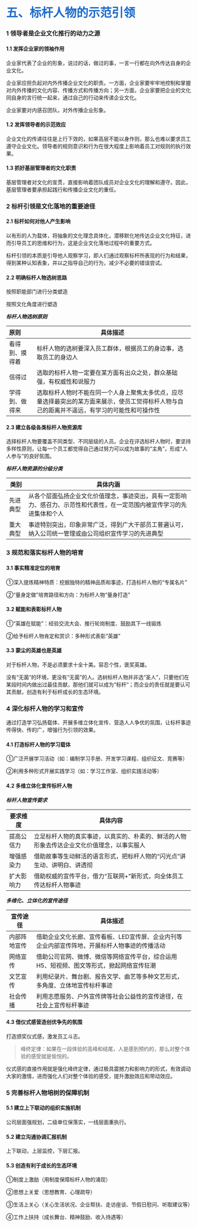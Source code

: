## <font face="黑体" color=#1b6acb size=6>五、标杆人物的示范引领</font>

### 1  领导者是企业文化推行的动力之源

#### 1.1 发挥企业家的领袖作用

企业家代表了企业的形象，说过的话，做过的事，一言一行都在向外传达自身的企业文化。

企业家应担负起对内外传播企业文化的职责。一方面，企业家要牢牢地控制和掌握对内外传播的文化内容、传播方式和传播方向；另一方面，企业家要把企业的文化同自身的言行统一起来，通过自己的行动来传递企业文化。

企业家要对内感召团队，对外传播企业形象。

#### 1.2 发挥领导者的示范效应

企业文化的传递往往是上行下效的，如果高层不能以身作则，那么也难以要求员工遵守企业文化。领导者的规则意识和行为在很大程度上影响着员工对规则的执行效果。

#### 1.3 抓好基层管理者的文化职责

基层管理者对文化的宣贯，直接影响着团队成员对企业文化的理解和遵守。因此，基层管理者要承担起践行和传播企业文化的重任。

### 2 标杆引领是文化落地的重要途径

#### 2.1 标杆如何对他人产生影响

以有形的人为载体，将抽象的文化理念具体化，潜移默化地传达企业文化特征，进而引导员工的思维和行为，这是企业文化落地过程中的重要方式。

标杆引领的本质是引导他人观察学习，即人们通过观察标杆所表现的行为和结果，得到某种认知表象，并以之指导自己的行为，减少不必要的错误尝试。

#### 2.2 明确标杆人物选树思路

按照职能部门进行分类塑造

按照文化角度进行塑造

***标杆人物选树原则***

| 原则      | 具体描述                                                                    |
|:------- | ----------------------------------------------------------------------- |
| 看得到、摸得着 | 标杆人物的选树要深入员工群体，根据员工的身边事，选取员工的身边人                                        |
| 信得过     | 选取的标杆人物一定要在某方面有出众之处，群众基础强，有权威性和说服力                                      |
| 学得到、做得来 | 选取标杆人物时不能在同一个人身上聚焦太多优点，应尽量选择最突出的某方面来展示，使员工觉得标杆人物与自己的距离并不遥远，有学习的可能性和可操作性 |

#### 2.3 建立各级各类标杆人物资源库

选择标杆人物要覆盖不同类型、不同层级的人员。企业在评选标杆人物时，要坚持多样性原则，让每一个员工都觉得自己通过努力可以成为故事的“主角”，形成“人人参与”的良好氛围。

***标杆人物资源的分级分类***

| 类别   | 具体内涵                                                         |
| ---- | ------------------------------------------------------------ |
| 先进典型 | 从各个层面弘扬企业文化价值理念，事迹突出，具有一定影响力、感召力、示范性和代表性，在一定范围内被宣传学习的先进集体和个人 |
| 重大典型 | 事迹特别突出，印象非常广泛，得到广大干部员工普遍认可，纳入公司统一管理或由公司组织宣传学习的先进典型           |

### 3 规范和落实标杆人物的培育

#### 3.1 事实精准定位的培育

①深入提炼精神特质：挖掘独特的精神品质和事迹，打造标杆人物的“专属名片”

②“量身定做”培育路径和方向：为标杆人物“量身打造”

#### 3.2 赋能和表彰标杆人物

①“英雄在赋能”：经验交流大会、推行轮岗制度、鼓励其下一线锻炼

②给予标杆人物肯定和赏识：多种形式表彰“英雄”

#### 3.3 蒙尘的英雄也是英雄

对于标杆人物，不是必须要求十全十美。容忍个性，褒奖英雄。

没有“无菌”的环境，更没有“无菌”的人。选树标杆人物并非选“圣人”，只要他们在某段时间内做出过最佳贡献，那他们就可以成为“标杆”；而企业的责任就是要认可其贡献，创造有利于标杆成长的生态环境。

### 4 深化标杆人物的学习和宣传

通过打造学习弘扬载体、开展多维立体化宣传、营造人人争优的氛围，让标杆事迹传得快、传的广，增强行为引领的效果。

#### 4.1 打造标杆人物的学习载体

①广泛开展学习活动（如：编制学习手册、开发学习课程、组织征文、竞赛等）

②利用多种形式开展实践学习（如：学习工作室、组织实践活动等）

#### 4.2 多维立体化宣传标杆人物

***标杆人物宣传要求***

| 要求维度  | 具体内容                                          |
| ----- | --------------------------------------------- |
| 提高公信力 | 立足标杆人物的真实事迹，以真实的、朴素的、鲜活的人物形象去传达企业文化价值理念，以事实服人 |
| 增强感染力 | 借助故事等生动鲜活的语言形式，把标杆人物的“闪光点”讲生动、讲明白、讲透彻         |
| 扩大影响力 | 借助权威的宣传平台，借力“互联网+”新形式，向全体员工传达标杆人物事迹           |

***多维化、立体化的宣传途径***

| 宣传途径   | 具体描述                                             |
| ------ | ------------------------------------------------ |
| 内部阵地宣传 | 借助企业文化长廊、宣传看板、LED宣传屏、企业内刊等企业内部宣传阵地，开展标杆人物事迹的传播活动 |
| 网络宣传   | 借助公司官网、微博、微信等网络宣传平台，综合运用H5、短视频、图文等形式，掀起网络宣传狂潮    |
| 文艺宣传   | 利用纪录片、舞台剧、报告文学、曲艺等多种文艺形式，多角度、立体地宣传标杆事迹           |
| 社会传播   | 利用志愿服务、户外宣传牌等社会公益性的宣传途径，在社会上宣传标杆事迹               |

#### 4.3 借仪式感营造创优争先的氛围

打造颁奖仪式感，激发员工斗志。

> 峰终定律：如果在一段体验的高峰和结尾，人是感到预约的，那么对整个体验的感受就是愉悦的。

仪式感的直接作用就是强化峰终定律，通过极具震撼力和影响力的形式，有效调动大家的激情，进而强化人们对整个体验的感受，提升激励效应和带动效应。

### 5 完善标杆人物培树的保障机制

#### 5.1 建立上下联动的组织实施机制

公司层面强规划，二级单位保落实，一线层面重执行。

#### 5.2 建立沟通协调汇报机制

上下联动，上层监控，下层汇报。

#### 5.3 创造有利于成长的生态环境

①制度上激励（用制度保障标杆人物的涌现）

②思想上关爱（思想教育、心理疏导）

③生活上关心（关心生活状况、企业帮扶、走访座谈、节假日慰问、听取建议等）

④工作上扶持（成长舞台、精神鼓励、收入待遇等）